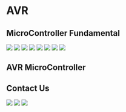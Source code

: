 # AVR

MicroController Fundamental
-------------
[![](https://img.shields.io/badge/uC-Introduction-orange)](https://youtu.be/Clsv0KyD4RM) [![](https://img.shields.io/badge/uC-Architecture-orange)](https://youtu.be/vrKq5oZxuT0) [![](https://img.shields.io/badge/uC-Requirement-orange)](https://youtu.be/GfvmpeDFT_o) [![](https://img.shields.io/badge/uC-Basics-orange)](https://youtu.be/XhBq_QvCxYE) [![](https://img.shields.io/badge/uC-Oscillators-orange)](https://youtu.be/WPOZ_3E0mC8) [![](https://img.shields.io/badge/uC-GPIO_Part_A-orange)](https://youtu.be/_i_MXrbRf7o) [![](https://img.shields.io/badge/uC-GPIO_Part_B-orange)](https://youtu.be/QGhRRsIICUU) [![](https://img.shields.io/badge/uC-Assigning_value_to_a_register-orange)](https://youtu.be/kBbZi6WWGiM)


AVR MicroController
-------------


Contact Us
-------------
[![](https://img.shields.io/badge/E-Mail-yellow)](mailto:aKaReZa75@gmail.com) [![](https://img.shields.io/badge/You-Tube-red)](https://www.youtube.com/@aKaReZa75) [![](https://img.shields.io/badge/Linked-in-blue)](https://www.linkedin.com/in/akareza75)
